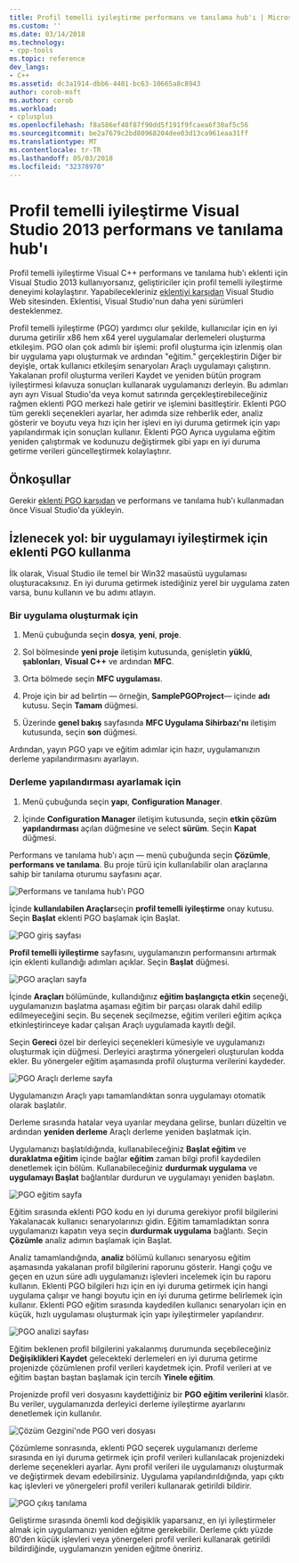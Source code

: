 ```yaml
---
title: Profil temelli iyileştirme performans ve tanılama hub'ı | Microsoft Docs
ms.custom: ''
ms.date: 03/14/2018
ms.technology:
- cpp-tools
ms.topic: reference
dev_langs:
- C++
ms.assetid: dc3a1914-dbb6-4401-bc63-10665a8c8943
author: corob-msft
ms.author: corob
ms.workload:
- cplusplus
ms.openlocfilehash: f8a586ef48f87f90dd5f191f9fcaea6f30af5c56
ms.sourcegitcommit: be2a7679c2bd80968204dee03d13ca961eaa31ff
ms.translationtype: MT
ms.contentlocale: tr-TR
ms.lasthandoff: 05/03/2018
ms.locfileid: "32378970"
---
```

# <a name="profile-guided-optimization-in-the-visual-studio-2013-performance-and-diagnostics-hub"></a>Profil temelli iyileştirme Visual Studio 2013 performans ve tanılama hub'ı

Profil temelli iyileştirme Visual C++ performans ve tanılama hub'ı eklenti için Visual Studio 2013 kullanıyorsanız, geliştiriciler için profil temelli iyileştirme deneyimi kolaylaştırır. Yapabilecekleriniz [eklentiyi karşıdan](http://go.microsoft.com/fwlink/p/?LinkId=327915) Visual Studio Web sitesinden. Eklentisi, Visual Studio'nun daha yeni sürümleri desteklenmez.

Profil temelli iyileştirme (PGO) yardımcı olur şekilde, kullanıcılar için en iyi duruma getirilir x86 hem x64 yerel uygulamalar derlemeleri oluşturma etkileşim. PGO olan çok adımlı bir işlemi: profil oluşturma için izlenmiş olan bir uygulama yapı oluşturmak ve ardından "eğitim." gerçekleştirin Diğer bir deyişle, ortak kullanıcı etkileşim senaryoları Araçlı uygulamayı çalıştırın. Yakalanan profil oluşturma verileri Kaydet ve yeniden bütün program iyileştirmesi kılavuza sonuçları kullanarak uygulamanızı derleyin. Bu adımları ayrı ayrı Visual Studio'da veya komut satırında gerçekleştirebileceğiniz rağmen eklenti PGO merkezi hale getirir ve işlemini basitleştirir. Eklenti PGO tüm gerekli seçenekleri ayarlar, her adımda size rehberlik eder, analiz gösterir ve boyutu veya hızı için her işlevi en iyi duruma getirmek için yapı yapılandırmak için sonuçları kullanır. Eklenti PGO Ayrıca uygulama eğitim yeniden çalıştırmak ve kodunuzu değiştirmek gibi yapı en iyi duruma getirme verileri güncelleştirmek kolaylaştırır.

## <a name="prerequisites"></a>Önkoşullar

Gerekir [eklenti PGO karşıdan](http://go.microsoft.com/fwlink/p/?LinkId=327915) ve performans ve tanılama hub'ı kullanmadan önce Visual Studio'da yükleyin.

## <a name="walkthrough-using-the-pgo-plug-in-to-optimize-an-app"></a>İzlenecek yol: bir uygulamayı iyileştirmek için eklenti PGO kullanma

İlk olarak, Visual Studio ile temel bir Win32 masaüstü uygulaması oluşturacaksınız. En iyi duruma getirmek istediğiniz yerel bir uygulama zaten varsa, bunu kullanın ve bu adımı atlayın.

### <a name="to-create-an-app"></a>Bir uygulama oluşturmak için

1. Menü çubuğunda seçin **dosya**, **yeni**, **proje**.

1. Sol bölmesinde **yeni proje** iletişim kutusunda, genişletin **yüklü**, **şablonları**, **Visual C++** ve ardından  **MFC**.

1. Orta bölmede seçin **MFC uygulaması**.

1. Proje için bir ad belirtin — örneğin, **SamplePGOProject**— içinde **adı** kutusu. Seçin **Tamam** düğmesi.

1. Üzerinde **genel bakış** sayfasında **MFC Uygulama Sihirbazı'nı** iletişim kutusunda, seçin **son** düğmesi.

Ardından, yayın PGO yapı ve eğitim adımlar için hazır, uygulamanızın derleme yapılandırmasını ayarlayın.

### <a name="to-set-the-build-configuration"></a>Derleme yapılandırması ayarlamak için

1. Menü çubuğunda seçin **yapı**, **Configuration Manager**.

1. İçinde **Configuration Manager** iletişim kutusunda, seçin **etkin çözüm yapılandırması** açılan düğmesine ve select **sürüm**. Seçin **Kapat** düğmesi.

Performans ve tanılama hub'ı açın — menü çubuğunda seçin **Çözümle**, **performans ve tanılama**. Bu proje türü için kullanılabilir olan araçlarına sahip bir tanılama oturumu sayfasını açar.

![Performans ve tanılama hub'ı PGO](../../build/reference/media/pgofig0hub.png "PGOFig0Hub")

İçinde **kullanılabilen Araçlar**seçin **profil temelli iyileştirme** onay kutusu. Seçin **Başlat** eklenti PGO başlamak için Başlat.

![PGO giriş sayfası](../../build/reference/media/pgofig1start.png "PGOFig1Start")

**Profil temelli iyileştirme** sayfasını, uygulamanızın performansını artırmak için eklenti kullandığı adımları açıklar. Seçin **Başlat** düğmesi.

![PGO araçları sayfa](../../build/reference/media/pgofig2instrument.png "PGOFig2Instrument")

İçinde **Araçları** bölümünde, kullandığınız **eğitim başlangıçta etkin** seçeneği, uygulamanızın başlatma aşaması eğitim bir parçası olarak dahil edilip edilmeyeceğini seçin. Bu seçenek seçilmezse, eğitim verileri eğitim açıkça etkinleştirinceye kadar çalışan Araçlı uygulamada kayıtlı değil.

Seçin **Gereci** özel bir derleyici seçenekleri kümesiyle ve uygulamanızı oluşturmak için düğmesi. Derleyici araştırma yönergeleri oluşturulan kodda ekler. Bu yönergeler eğitim aşamasında profil oluşturma verilerini kaydeder.

![PGO Araçlı derleme sayfa](../../build/reference/media/pgofig3build.PNG "PGOFig3Build")

Uygulamanızın Araçlı yapı tamamlandıktan sonra uygulamayı otomatik olarak başlatılır.

Derleme sırasında hatalar veya uyarılar meydana gelirse, bunları düzeltin ve ardından **yeniden derleme** Araçlı derleme yeniden başlatmak için.

Uygulamanızı başlatıldığında, kullanabileceğiniz **Başlat eğitim** ve **duraklatma eğitim** içinde bağlar **eğitim** zaman bilgi profil kaydedilen denetlemek için bölüm. Kullanabileceğiniz **durdurmak uygulama** ve **uygulamayı Başlat** bağlantılar durdurun ve uygulamayı yeniden başlatın.

![PGO eğitim sayfa](../../build/reference/media/pgofig4training.PNG "PGOFig4Training")

Eğitim sırasında eklenti PGO kodu en iyi duruma gerekiyor profil bilgilerini Yakalanacak kullanıcı senaryolarınızı gidin. Eğitim tamamladıktan sonra uygulamanızı kapatın veya seçin **durdurmak uygulama** bağlantı. Seçin **Çözümle** analiz adımın başlamak için Başlat.

Analiz tamamlandığında, **analiz** bölümü kullanıcı senaryosu eğitim aşamasında yakalanan profil bilgilerini raporunu gösterir. Hangi çoğu ve geçen en uzun süre adlı uygulamanızı işlevleri incelemek için bu raporu kullanın. Eklenti PGO bilgileri hızı için en iyi duruma getirmek için hangi uygulama çalışır ve hangi boyutu için en iyi duruma getirme belirlemek için kullanır. Eklenti PGO eğitim sırasında kaydedilen kullanıcı senaryoları için en küçük, hızlı uygulaması oluşturmak için yapı iyileştirmeler yapılandırır.

![PGO analizi sayfası](../../build/reference/media/pgofig5analyze.png "PGOFig5Analyze")

Eğitim beklenen profil bilgilerini yakalanmış durumunda seçebileceğiniz **Değişiklikleri Kaydet** gelecekteki derlemeleri en iyi duruma getirme projenizde çözümlenen profil verileri kaydetmek için. Profil verileri at ve eğitim baştan baştan başlamak için tercih **Yinele eğitim**.

Projenizde profil veri dosyasını kaydettiğiniz bir **PGO eğitim verilerini** klasör. Bu veriler, uygulamanızda derleyici derleme iyileştirme ayarlarını denetlemek için kullanılır.

![Çözüm Gezgini'nde PGO veri dosyası](../../build/reference/media/pgofig6data.png "PGOFig6Data")

Çözümleme sonrasında, eklenti PGO seçerek uygulamanızı derleme sırasında en iyi duruma getirmek için profil verileri kullanılacak projenizdeki derleme seçenekleri ayarlar. Aynı profil verileri ile uygulamanızı oluşturmak ve değiştirmek devam edebilirsiniz. Uygulama yapılandırıldığında, yapı çıktı kaç işlevleri ve yönergeleri profil verileri kullanarak getirildi bildirir.

![PGO çıkış tanılama](../../build/reference/media/pgofig7diagnostics.png "PGOFig7Diagnostics")

Geliştirme sırasında önemli kod değişiklik yaparsanız, en iyi iyileştirmeler almak için uygulamanızı yeniden eğitme gerekebilir. Derleme çıktı yüzde 80'den küçük işlevleri veya yönergeleri profil verileri kullanarak getirildi bildirdiğinde, uygulamanızın yeniden eğitme öneririz.